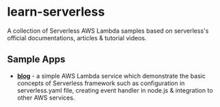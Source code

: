 # learn-serverless
A collection of Serverless AWS Lambda samples based on serverless's official documentations, articles & tutorial videos.

## Sample Apps
- [**blog**](https://github.com/WendySanarwanto/learn-serverless/tree/master/getting-started/blog) - a simple AWS Lambda service which demonstrate the basic concepts of Serverless framework such as configuration in serverless.yaml file, creating event handler in node.js & integration to other AWS services.

